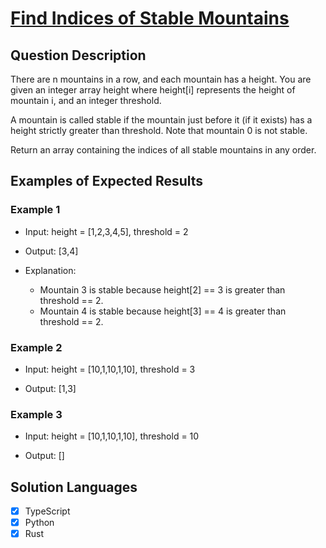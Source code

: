 # [Find Indices of Stable Mountains]((https://leetcode.com/problems/find-indices-of-stable-mountains/submissions/1473786782/))

## Question Description

There are n mountains in a row, and each mountain has a height. You are given an integer array height where height[i] represents the height of mountain i, and an integer threshold.

A mountain is called stable if the mountain just before it (if it exists) has a height strictly greater than threshold. Note that mountain 0 is not stable.

Return an array containing the indices of all stable mountains in any order.

## Examples of Expected Results

### Example 1

- Input: height = [1,2,3,4,5], threshold = 2

- Output: [3,4]

- Explanation:

  - Mountain 3 is stable because height[2] == 3 is greater than threshold == 2.
  - Mountain 4 is stable because height[3] == 4 is greater than threshold == 2.

### Example 2

- Input: height = [10,1,10,1,10], threshold = 3

- Output: [1,3]

### Example 3

- Input: height = [10,1,10,1,10], threshold = 10

- Output: []

## Solution Languages

- [x] TypeScript
- [x] Python
- [x] Rust